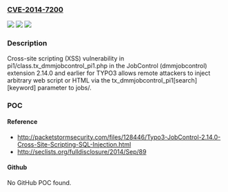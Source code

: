 ### [CVE-2014-7200](https://cve.mitre.org/cgi-bin/cvename.cgi?name=CVE-2014-7200)
![](https://img.shields.io/static/v1?label=Product&message=n%2Fa&color=blue)
![](https://img.shields.io/static/v1?label=Version&message=n%2Fa&color=blue)
![](https://img.shields.io/static/v1?label=Vulnerability&message=n%2Fa&color=brighgreen)

### Description

Cross-site scripting (XSS) vulnerability in pi1/class.tx_dmmjobcontrol_pi1.php in the JobControl (dmmjobcontrol) extension 2.14.0 and earlier for TYPO3 allows remote attackers to inject arbitrary web script or HTML via the tx_dmmjobcontrol_pi1[search][keyword] parameter to jobs/.

### POC

#### Reference
- http://packetstormsecurity.com/files/128446/Typo3-JobControl-2.14.0-Cross-Site-Scripting-SQL-Injection.html
- http://seclists.org/fulldisclosure/2014/Sep/89

#### Github
No GitHub POC found.

